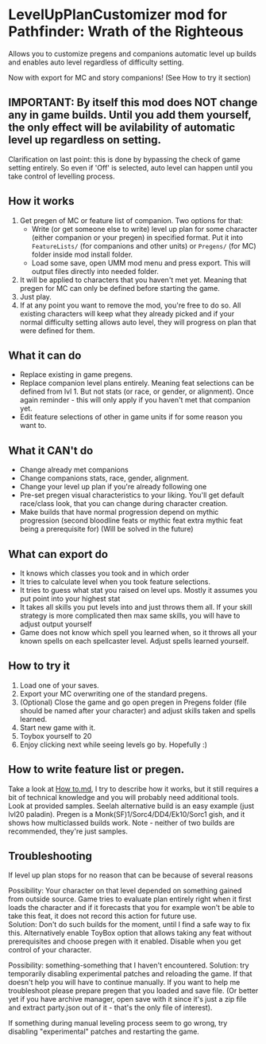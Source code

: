 # LevelUpPlanCustomizer mod for Pathfinder: Wrath of the Righteous 

Allows you to customize pregens and companions automatic level up builds and enables auto level regardless of difficulty setting.

Now with export for MC and story companions! (See How to try it section)

## IMPORTANT: By itself this mod does NOT change any in game builds. Until you add them yourself, the only effect will be avilability of automatic level up regardless on setting.

Clarification on last point: this is done by bypassing the check of game setting entirely. So even if 'Off' is selected, auto level can happen until you take control of levelling process.


## How it works

1. Get pregen of MC or feature list of companion. Two options for that:
	- Write (or get someone else to write) level up plan for some character (either companion or your pregen) in specified format.	Put it into `FeatureLists/` (for companions and other units) or `Pregens/` (for MC) folder inside mod install folder.
	- Load some save, open UMM mod menu and press export. This will output files directly into needed folder.
2. It will be applied to characters that you haven't met yet. Meaning that pregen for MC can only be defined before starting the game.
3. Just play.
4. If at any point you want to remove the mod, you're free to do so. All existing characters will keep what they already picked and if your normal difficulty setting allows auto level, they will progress on plan that were defined for them.

## What it can do
- Replace existing in game pregens.
- Replace companion level plans entirely. Meaning feat selections can be defined from lvl 1. But not stats (or race, or gender, or alignment). Once again reminder - this will only apply if you haven't met that companion yet.   
- Edit feature selections of other in game units if for some reason you want to.

## What it CAN't do
- Change already met companions
- Change companions stats, race, gender, alignment.
- Change your level up plan if you're already following one
- Pre-set pregen visual characteristics to your liking. You'll get default race/class look, that you can change during character creation.
- Make builds that have normal progression depend on mythic progression (second bloodline feats or mythic feat extra mythic feat being a prerequisite for) (Will be solved in the future)

## What can export do
- It knows which classes you took and in which order
- It tries to calculate level when you took feature selections.
- It tries to guess what stat you raised on level ups. Mostly it assumes you put point into your highest stat
- It takes all skills you put levels into and just throws them all. If your skill strategy is more complicated then max same skills, you will have to adjust output yourself
- Game does not know which spell you learned when, so it throws all your known spells on each spellcaster level. Adjust spells learned yourself.

## How to try it 

1. Load one of your saves.
2. Export your MC overwriting one of the standard pregens.
3. (Optional) Close the game and go open pregen in Pregens folder (file should be named after your character) and adjust skills taken and spells learned.
4. Start new game with it.
5. Toybox yourself to 20
6. Enjoy clicking next while seeing levels go by. Hopefully :)


## How to write feature list or pregen.  
Take a look at [How to.md](/How%20to.md), I try to describe how it works, but it still requires a bit of technical knowledge and you will probably need additional tools.   
Look at provided samples. Seelah alternative build is an easy example (just lvl20 paladin). Pregen is a Monk(SF)1/Sorc4/DD4/Ek10/Sorc1 gish, and it shows how multiclassed builds work. Note - neither of two builds are recommended, they're just samples.


## Troubleshooting
If level up plan stops for no reason that can be because of several reasons

Possibility: Your character on that level depended on something gained from outside source. Game tries to evaluate plan entirely right when it first loads the character and if it forecasts that you for example won't be able to take this feat, it does not record this action for future use.  
Solution: Don't do such builds for the moment, until I find a safe way to fix this. Alternatively enable ToyBox option that allows taking any feat without prerequisites and choose pregen with it enabled. Disable when you get control of your character.

Possibility: something-something that I haven't encountered. 
Solution: try temporarily disabling experimental patches and reloading the game. If that doesn't help you will have to continue manually. If you want to help me troubleshoot please prepare pregen that you loaded and save file. (Or better yet if you have archive manager, open save with it since it's just a zip file and extract party.json out of it - that's the only file of interest).


If something during manual leveling process seem to go wrong, try disabling "experimental" patches and restarting the game.  

